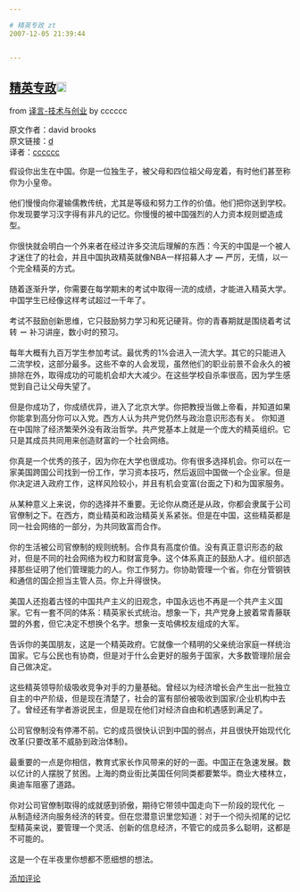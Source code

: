 ```yaml
---

# 精英专政 zt
2007-12-05 21:39:44


---
```



<h2 class="entry-title"><a target=_blank class="entry-title-link" target="_blank" href="http://www.yeeyan.com/articles/view/888888/3356">精英专政<img src="http://www.google.com/reader/ui/2412528845-go-to.gif" class="entry-title-go-to" alt="" height="18" width="18"></a></h2><div class="entry-author"><span class="entry-source-title-parent">from <a target=_blank href="http://www.google.com/reader/view/feed/http%3A%2F%2Ffeeds.feedburner.com%2Fyeeyan_tech_zh" class="entry-source-title" target="_blank">译言-技术与创业</a></span> by <span class="entry-author-name">cccccc</span></div><p>原文作者：david brooks<br />
原文链接：<a target=_blank target="_blank" href="http://www.nytimes.com/2007/12/04/opinion/04brooks.html?_r=3&amp;ref=opinion&amp;oref=slogin&amp;oref=slogin&amp;oref=slogin">d</a><br />
译者：<a target=_blank target="_blank" href="http://www.yeeyan.com/space/show/888888">cccccc</a></p>
<div>假设你出生在中国。你是一位独生子，被父母和四位祖父母宠着，有时他们甚至称你为小皇帝。</div><div>&nbsp;</div><div>他们慢慢向你灌输儒教传统，尤其是等级和努力工作的价值。他们把你送到学校。你发现要学习汉字得有非凡的记忆。你慢慢的被中国强烈的人力资本规则塑造成型。</div><div>&nbsp;</div><div>你很快就会明白一个外来者在经过许多交流后理解的东西：今天的中国是一个被人才迷住了的社会，并且中国执政精英就像NBA一样招募人才 <strong>—</strong> 严厉，无情，以一个完全精英的方式。</div><div>&nbsp;</div><div>随着逐渐升学，你需要在每学期末的考试中取得一流的成绩，才能进入精英大学。中国学生已经像这样考试超过一千年了。</div><div>&nbsp;</div><div>考试不鼓励创新思维，它只鼓励努力学习和死记硬背。你的青春期就是围绕着考试转 <strong>－</strong> 补习讲座，数小时的预习。</div><div>&nbsp;</div><div>每年大概有九百万学生参加考试。最优秀的1%会进入一流大学。其它的只能进入二流学校，这部分最多。这些不幸的人会发现，虽然他们的职业前景不会永久的被排除在外，取得成功的可能机会却大大减少。在这些学校自杀率很高，因为学生感觉到自己让父母失望了。</div><div>&nbsp;</div><div>但是你成功了，你成绩优异，进入了北京大学。你把教授当做上帝看，并知道如果你能拿到高分你可以入党。西方人认为共产党仍然与政治意识形态有关。 你知道在中国除了经济繁荣外没有政治哲学。共产党基本上就是一个庞大的精英组织。它只是其成员共同用来创造财富的一个社会网络。</div><div>&nbsp;</div><div>你真是一个优秀的孩子，因为你在大学也很成功。你有很多选择机会。你可以在一家美国跨国公司找到一份工作，学习资本技巧，然后返回中国做一个企业家。但是你决定进入政府工作，这样风险较小，并且有机会变富(台面之下)和为国家服务。</div><div>&nbsp;</div><div>从某种意义上来说，你的选择并不重要。无论你从商还是从政，你都会隶属于公司官僚制之下。在西方，商业精英和政治精英关系紧张。但是在中国，这些精英都是同一社会网络的一部分，为共同致富而合作。</div><div>&nbsp;</div><div>你的生活被公司官僚制的规则统制。合作具有高度价值。没有真正意识形态的敌对，但是不同的社会网络为权力和财富竞争。这个体系真正的鼓励人才。组织部选择那些证明了他们管理能力的人。你工作努力。你协助管理一个省。你在分管钢铁和通信的国企担当主管人员。你上升得很快。</div><div>&nbsp;</div><div>美国人还抱着古怪的中国共产主义的旧观念，中国永远也不再是一个共产主义国家。它有一套不同的体系：精英家长式统治。想象一下，共产党身上披着常青藤联盟的外套，但它决定不想换个名字。想象一支哈佛校友组成的大军。</div><div>&nbsp;</div><div>告诉你的美国朋友，这是一个精英政府。它就像一个精明的父亲统治家庭一样统治国家。它与公民也有协商，但是对于什么会更好的服务于国家，大多数管理阶层会自己做决定。</div><div>&nbsp;</div><div>这些精英领导阶级吸收竞争对手的力量基础。曾经以为经济增长会产生出一批独立自主的中产阶级，但是现在清楚了，社会的富有部份被吸收到国家/企业机构中去了。曾经还有学者游说民主，但是现在他们对经济自由和机遇感到满足了。</div><div>&nbsp;</div><div>公司官僚制没有停滞不前。它的成员很快认识到中国的弱点，并且很快开始现代化改革(只要改革不威胁到政治体制)。</div><div>&nbsp;</div><div>最重要的一点是你相信，教育式家长作风带来的好的一面。中国正在急速发展。数以亿计的人摆脱了贫困。上海的商业街比美国任何同类都要繁华。商业大楼林立，奥迪车阻塞了道路。</div><div>&nbsp;</div><div>你对公司官僚制取得的成就感到骄傲，期待它带领中国走向下一阶段的现代化 － 从制造经济向服务经济的转变。但在您潜意识里您知道：对于一个彻头彻尾的记忆型精英来说，要管理一个灵活、创新的信息经济，不管它的成员多么聪明，这都是不可能的。</div><div>&nbsp;</div><div>这是一个在半夜里你想都不愿细想的想法。</div><p><a target=_blank target="_blank" href="http://www.yeeyan.com/articles/view/888888/3356#newComment">添加评论</a></p>
